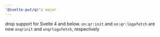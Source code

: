```yaml
---
'@svelte-put/qr': major
---
```


drop support for Svelte 4 and below. `on:qr:init` and `on:qr:logofetch` are now `onqrinit` and `onqrlogofetch`, respectively
